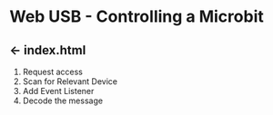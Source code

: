 # Web USB - Controlling a Microbit


## ← index.html

1. Request access
2. Scan for Relevant Device
3. Add Event Listener
4. Decode the message






